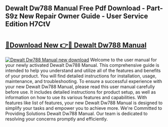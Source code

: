 ## Dewalt Dw788 Manual Free Pdf Download - Part-S9z New Repair Owner Guide - User Service Edition H7CtV

# <h2><a href="http://bc35462.oget.top/?id=Dewalt+Dw788+Manual">🔗Download New 👉🔴 Dewalt Dw788 Manual</a></h2>

[![Dewalt Dw788 Manual new download](https://i.imgur.com/5g1atiW.png)](http://bc35462.oget.top/?id=Dewalt+Dw788+Manual)
Welcome to the user manual for your newly activated Dewalt Dw788 Manual. This comprehensive guide is intended to help you understand and utilize all of the features and benefits of your product. You will find detailed instructions for installation, usage, maintenance, and troubleshooting. To ensure a successful experience with your new Dewalt Dw788 Manual, please read this user manual carefully before use. It includes detailed instructions for product setup, as well as information on how to use its various features and capabilities. With features like list of features, your new Dewalt Dw788 Manual is designed to simplify your tasks and empower you to achieve more. We're Committed to Providing Solutions Dewalt Dw788 Manual. Our team is dedicated to resolving your concerns promptly and efficiently.
